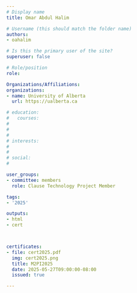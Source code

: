 ```yaml
---
# Display name
title: Omar Abdul Halim

# Username (this should match the folder name)
authors:
- oahalim

# Is this the primary user of the site?
superuser: false

# Role/position
role: 

Organizations/Affiliations:
organizations:
- name: University of Alberta
  url: https://ualberta.ca

# education:
#   courses:
#   
# 
# 
# interests:
#   
# 
# social:
#    

user_groups:
- committee: members
  role: Clause Technology Project Member

tags:
- '2025'

outputs:
- html
- cert



certificates:
- file: cert2025.pdf
  img: cert2025.png
  title: M2PI2025
  date: 2025-05-27T09:00:00-08:00
  issued: true

---
```


